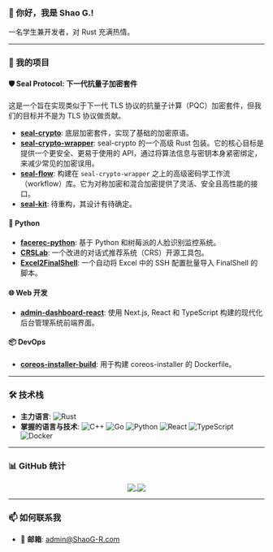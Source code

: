 ### 👋 你好，我是 Shao G.!

一名学生兼开发者，对 Rust 充满热情。

---

### 🚀 我的项目

#### 🛡️ Seal Protocol: 下一代抗量子加密套件
这是一个旨在实现类似于下一代 TLS 协议的抗量子计算（PQC）加密套件，但我们的目标并不是为 TLS 协议做贡献。
- **[seal-crypto](https://github.com/ShaoG-R/seal-crypto)**: 底层加密套件，实现了基础的加密原语。
- **[seal-crypto-wrapper](https://github.com/ShaoG-R/seal-crypto-wrapper)**: seal-crypto 的一个高级 Rust 包装。它的核心目标是提供一个更安全、更易于使用的 API，通过将算法信息与密钥本身紧密绑定，来减少常见的加密误用。
- **[seal-flow](https://github.com/ShaoG-R/seal-flow)**: 构建在 `seal-crypto-wrapper` 之上的高级密码学工作流（workflow）库。它为对称加密和混合加密提供了灵活、安全且高性能的接口。
- **[seal-kit](https://github.com/ShaoG-R/seal-kit)**: 待重构，其设计有待确定。

#### 🐍 Python
- **[facerec-python](https://github.com/ShaoG-R/facerec-python)**: 基于 Python 和树莓派的人脸识别监控系统。
- **[CRSLab](https://github.com/ShaoG-R/CRSLab)**: 一个改进的对话式推荐系统（CRS）开源工具包。
- **[Excel2FinalShell](https://github.com/ShaoG-R/Excel2FinalShell)**: 一个自动将 Excel 中的 SSH 配置批量导入 FinalShell 的脚本。

#### 🌐 Web 开发
- **[admin-dashboard-react](https://github.com/ShaoG-R/admin-dashboard-react)**: 使用 Next.js, React 和 TypeScript 构建的现代化后台管理系统前端界面。

#### 📦 DevOps
- **[coreos-installer-build](https://github.com/ShaoG-R/coreos-installer-build)**: 用于构建 coreos-installer 的 Dockerfile。

---

### 🛠️ 技术栈

- **主力语言**:
  ![Rust](https://img.shields.io/badge/rust-%23000000.svg?style=for-the-badge&logo=rust&logoColor=white)
- **掌握的语言与技术**:
  ![C++](https://img.shields.io/badge/c++-%2300599C.svg?style=for-the-badge&logo=c%2B%2B&logoColor=white)
  ![Go](https://img.shields.io/badge/go-%2300ADD8.svg?style=for-the-badge&logo=go&logoColor=white)
  ![Python](https://img.shields.io/badge/python-3670A0?style=for-the-badge&logo=python&logoColor=ffdd54)
  ![React](https://img.shields.io/badge/react-%2320232a.svg?style=for-the-badge&logo=react&logoColor=%2361DAFB)
  ![TypeScript](https://img.shields.io/badge/typescript-%23007ACC.svg?style=for-the-badge&logo=typescript&logoColor=white)
  ![Docker](https://img.shields.io/badge/docker-%230db7ed.svg?style=for-the-badge&logo=docker&logoColor=white)

---

### 📊 GitHub 统计

<p align="center">
  <a href="https://github.com/anuraghazra/github-readme-stats">
    <img align="center" src="https://github-readme-stats.vercel.app/api?username=ShaoG-R&show_icons=true&theme=radical" />
  </a>
  <a href="https://github.com/anuraghazra/github-readme-stats">
    <img align="center" src="https://github-readme-stats.vercel.app/api/top-langs/?username=ShaoG-R&layout=compact&theme=radical" />
  </a>
</p>

---

### 📫 如何联系我

- 📧 **邮箱**: [admin@ShaoG-R.com](mailto:admin@ShaoG-R.com)
